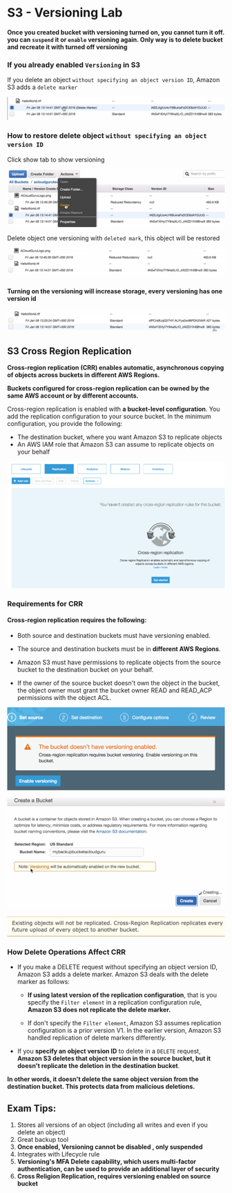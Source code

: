 # S3 - Versioning Lab

#### Once you created bucket with versioning turned on, you cannot turn it off. you can `suspend` it or `enable` versioning again. Only way is to delete bucket and recreate it with turned off versioning 

### If you already enabled `Versioning` in S3

If you delete an object `without specifying an object version ID`, Amazon S3 adds a `delete marker `

![Alt Image Text](images/2_1.jpg "body image")

### How to restore delete object  `without specifying an object version ID`

Click show tab to show versioning

![Alt Image Text](images/2_3.jpg "body image")

Delete object one versioning with `deleted mark`, this object will be restored

![Alt Image Text](images/2_2.jpg "body image")



####  Turning on the versioning will increase storage, every versioning has one version id  

![Alt Image Text](images/2_4.jpg "body image")




## S3 Cross Region Replication

**Cross-region replication (CRR) enables automatic, asynchronous copying of objects across buckets in different AWS Regions.** 

**Buckets configured for cross-region replication can be owned by the same AWS account or by different accounts.**

Cross-region replication is enabled with **a bucket-level configuration**. You add the replication configuration to your source bucket. In the minimum configuration, you provide the following:

* The destination bucket, where you want Amazon S3 to replicate objects
* An AWS IAM role that Amazon S3 can assume to replicate objects on your behalf


![Alt Image Text](images/2_5.jpg "body image")

### Requirements for CRR

#### Cross-region replication requires the following:

* Both source and destination buckets must have versioning enabled.

* The source and destination buckets must be in **different AWS Regions**.

* Amazon S3 must have permissions to replicate objects from the source bucket to the destination bucket on your behalf.
 
* If the owner of the source bucket doesn't own the object in the bucket, the object owner must grant the bucket owner READ and READ_ACP permissions with the object ACL.


![Alt Image Text](images/2_6.jpg "body image")

![Alt Image Text](images/2_7.jpg "body image")

![Alt Image Text](images/2_8.jpg "body image")


### How Delete Operations Affect CRR

* If you make a DELETE request without specifying an object version ID, Amazon S3 adds a delete marker. Amazon S3 deals with the delete marker as follows:

  * **If using latest version of the replication configuration**, that is you specify the `Filter element` in a replication configuration rule, **Amazon S3 does not replicate the delete marker.**

  * If don't specify the `Filter element`, Amazon S3 assumes replication configuration is a prior version V1. In the earlier version, Amazon S3 handled replication of delete markers differently.


* If you **specify an object version ID** to delete in a `DELETE` request, **Amazon S3 deletes that object version in the source bucket, but it doesn't replicate the deletion in the destination bucket**. 

**In other words, it doesn't delete the same object version from the destination bucket. This protects data from malicious deletions.**



## Exam Tips:

1. Stores all versions of an object (including all writes and even if you delete an object)
2. Great backup tool
3. **Once enabled, Versioning cannot be disabled , only suspended**
4. Integrates with Lifecycle rule
5. **Versioning's MFA Delete capability, which users multi-factor authentication, can be used to provide an additional layer of security**
6. **Cross Religion Replication, requires versioning enabled on source bucket**







